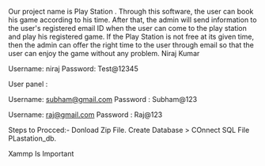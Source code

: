 Our project name is Play Station . Through this software, the user can book his game according to his time. 
After that, the admin will send information to the user's registered email ID when the user can come to the play station and play his registered game. 
If the Play Station is not free at its given time, then the admin can offer the right time to the user through email so that the user can enjoy the game without any problem.
Niraj Kumar


Username: niraj
Password: Test@12345

User panel : 

Username: subham@gmail.com
Password : Subham@123

Username: raj@gmail.com
Password : Raj@123

Steps to Procced:-
Donload Zip File.
Create Database > COnnect SQL File PLastation_db.

Xammp Is Important 
